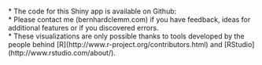 <br>  
* The code for this Shiny app is available on Github: 
<br>  
* Please contact me (bernhardclemm.com) if you have feedback, ideas for additional features or if you discovered errors.
<br>    
* These visualizations are only possible thanks to tools developed by the people behind [R](http://www.r-project.org/contributors.html) and [RStudio](http://www.rstudio.com/about/). 

